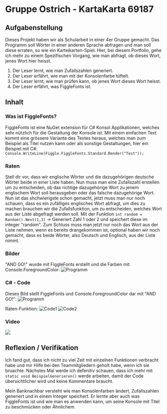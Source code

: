 # Gruppe Ostrich - KartaKarta 69187

## Aufgabenstellung
Dieses Projekt haben wir als Schularbeit in einer 4er Gruppe gemacht. Das Programm soll Wörter in einer anderen Sprache abfragen und man soll diese erraten, so wie ein Karteikarten-Spiel. Hier, bei diesem Portfolio, gehe ich mehr zu einem Spezifischen Vorgang, wie man abfragt, ob dieses Wort, jenes Wort hier heisst.

1. Der Leser lernt, wie man Zufallszahlen generiert.
2. Der Leser erfährt, wie man mit der Konsolenfarbe tüftelt.
3. Der Leser lernt, wie man prüfen kann, ob jenes Wort dieses Wort heisst.
4. Der Leser erfährt, was FiggleFonts ist.

## Inhalt
### Was ist FiggleFonts?
FiggleFonts ist eine NuGet extension für C# Konsol Applikationen, welches sehr nützlich für die Gestaltung der Konsole ist. Mit einem einfachen Text kommt eine grössere Variante des Textes heraus, welches man zum Beispiel als Titel nutzen kann oder als sonstige Gestaltungen, hier ein Beispiel mit C#:
`Console.WriteLine(Figgle.FiggleFonts.Standard.Render("Test"));`
### Raten
Stell dir vor, dass wir englische Wörter und die dazugehörigen deutsche Wörter beide in einer Liste haben. Nun muss man eine Zufallszahl erstellen um zu entscheiden, ob das richtige dazugehörige Wort zu jenem englischem Wort soll herausgeben oder das falsche dazugehörige Wort. Nun ist das shchwierigste schon gemacht, jetzt muss man nur noch schauen, dass es ein zufälliges englisches Wort abfragt, um dies zu machen brauchen wir die Zufallsfunktion, um zu entscheiden, welches Wort aus der Liste abgefragt werden soll. Mit der Funktion `int random = Random().Next(1,3)` -> Generiert Zahl 1 oder 2 und speichert diese im integer "random".
Zum Schluss muss man jetzt nur noch das Wort aus der Liste nehmen, wenn es bereits drangekommen ist, optional haben wir noch gemacht, dass es beide Wörter, also Deutsch und Englisch, aus der Liste nimmt.

### Bilder
"AND GO!" wurde mit FiggleFonts erstellt und die Farben mit Console.ForegroundColor:
![Programm](https://i.imgur.com/COBuhht.jpg)

### C# - Code
Dieses Bild stellt FiggleFonts und Console.ForegroundColor dar mit "AND GO!":
![Programm](https://i.imgur.com/onciX4X.jpg)

Raten-Funktion:
![Code1](https://i.imgur.com/EB0i6eV.jpg)
![Code2](https://i.imgur.com/9YVPzJS.jpg)
### Video
[![](https://i.imgur.com/8rlDCUI.jpg)](https://youtu.be/4-XPr_A8YWI)

## Reflexion / Verifikation
Ich fand gut, dass ich nicht zu viel Zeit mit einzelnen Funktionen verbracht habe und mir Hilfe bei den Teammitgliedern geholt habe, wenn ich sie bruachte. 
Nächstes Mal werde ich defenitiv schauen, dass ich mehr mit `static void BeispielGenerieren()` werde arbeiten, damit der Code übersichtlicher wird und keine Kommentare braucht.

Mein Banknachbar versteht wie man Konsolenfarben ändert, Zufallszahlen generiert und in einem Integer speichert. Er lernte aber auch was FiggleFonts ist und wie man es anwenden kann, um seine Konsole mit Titel zu beschmücken oder Ähnlichem.
